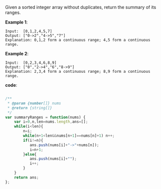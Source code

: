 Given a sorted integer array without duplicates, return the summary of its ranges.

**Example 1**:
```
Input:  [0,1,2,4,5,7]
Output: ["0->2","4->5","7"]
Explanation: 0,1,2 form a continuous range; 4,5 form a continuous range.
```

**Example 2**:
```
Input:  [0,2,3,4,6,8,9]
Output: ["0","2->4","6","8->9"]
Explanation: 2,3,4 form a continuous range; 8,9 form a continuous range.
```

**code**:

```js

/**
 * @param {number[]} nums
 * @return {string[]}
 */
var summaryRanges = function(nums) {
    var i=0,n,len=nums.length,ans=[];
    while(i<len){
        n=i;
        while(n+1<len&&nums[n+1]==nums[n]+1) n++; 
        if(i!=n){
           ans.push(nums[i]+"->"+nums[n]);
           i=n+1;
        }else{
           ans.push(nums[i]+"");
           i++; 
        } 
    }
    return ans;
};


```